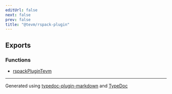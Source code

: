 ```yaml
---
editUrl: false
next: false
prev: false
title: "@tevm/rspack-plugin"
---
```


## Exports

### Functions

- [rspackPluginTevm](/reference/tevm/rspack-plugin/functions/rspackplugintevm/)

***
Generated using [typedoc-plugin-markdown](https://www.npmjs.com/package/typedoc-plugin-markdown) and [TypeDoc](https://typedoc.org/)

